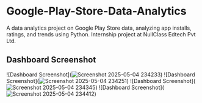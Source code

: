 # Google-Play-Store-Data-Analytics
A data analytics project on Google Play Store data, analyzing app installs, ratings, and trends using Python. Internship project at NullClass Edtech Pvt Ltd.


## Dashboard Screenshot
![Dashboard Screenshot](![Screenshot 2025-05-04 234233](https://github.com/user-attachments/assets/2443a669-f70b-40db-a4e5-35c39233400f))
![Dashboard Screenshot](![Screenshot 2025-05-04 234251](https://github.com/user-attachments/assets/94f93475-9eef-4b4a-9d38-d5acc39a05dd))
![Dashboard Screenshot](![Screenshot 2025-05-04 234345](https://github.com/user-attachments/assets/4904893a-67fd-4935-9a6b-66a4e0652ff6))
![Dashboard Screenshot](![Screenshot 2025-05-04 234412](https://github.com/user-attachments/assets/7098d014-6a06-4666-837c-a062b313a056))
